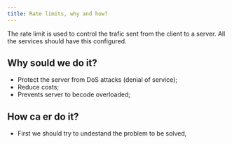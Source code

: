```yaml
---
title: Rate limits, why and how?
---
```


The rate limit is used to control the trafic sent from the client to a server. All the services should have this configured.  

## Why sould we do it?

- Protect the server from DoS attacks (denial of service);
- Reduce costs;
- Prevents server to becode overloaded;
  
## How ca er do it?

- First we should try to undestand the problem to be solved, 